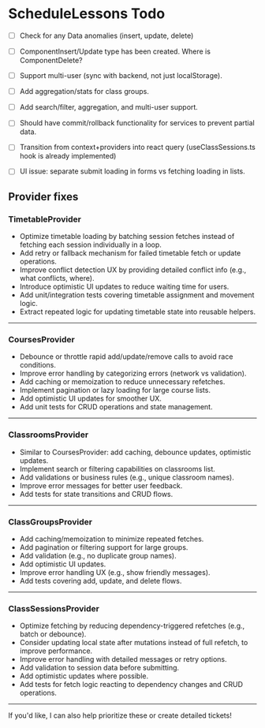 # ScheduleLessons Todo

- [ ] Check for any Data anomalies (insert, update, delete)
- [ ] ComponentInsert/Update type has been created. Where is ComponentDelete?
- [ ] Support multi-user (sync with backend, not just localStorage).
- [ ] Add aggregation/stats for class groups.
- [ ] Add search/filter, aggregation, and multi-user support.
- [ ] Should have commit/rollback functionality for services to prevent partial data.

- [ ] Transition from context+providers into react query (useClassSessions.ts hook is already implemented)

- [ ] UI issue: separate submit loading in forms vs fetching loading in lists.

## Provider fixes

### TimetableProvider

- Optimize timetable loading by batching session fetches instead of fetching each session individually in a loop.
- Add retry or fallback mechanism for failed timetable fetch or update operations.
- Improve conflict detection UX by providing detailed conflict info (e.g., what conflicts, where).
- Introduce optimistic UI updates to reduce waiting time for users.
- Add unit/integration tests covering timetable assignment and movement logic.
- Extract repeated logic for updating timetable state into reusable helpers.

---

### CoursesProvider

- Debounce or throttle rapid add/update/remove calls to avoid race conditions.
- Improve error handling by categorizing errors (network vs validation).
- Add caching or memoization to reduce unnecessary refetches.
- Implement pagination or lazy loading for large course lists.
- Add optimistic UI updates for smoother UX.
- Add unit tests for CRUD operations and state management.

---

### ClassroomsProvider

- Similar to CoursesProvider: add caching, debounce updates, optimistic updates.
- Implement search or filtering capabilities on classrooms list.
- Add validations or business rules (e.g., unique classroom names).
- Improve error messages for better user feedback.
- Add tests for state transitions and CRUD flows.

---

### ClassGroupsProvider

- Add caching/memoization to minimize repeated fetches.
- Add pagination or filtering support for large groups.
- Add validation (e.g., no duplicate group names).
- Add optimistic UI updates.
- Improve error handling UX (e.g., show friendly messages).
- Add tests covering add, update, and delete flows.

---

### ClassSessionsProvider

- Optimize fetching by reducing dependency-triggered refetches (e.g., batch or debounce).
- Consider updating local state after mutations instead of full refetch, to improve performance.
- Improve error handling with detailed messages or retry options.
- Add validation to session data before submitting.
- Add optimistic updates where possible.
- Add tests for fetch logic reacting to dependency changes and CRUD operations.

---

If you'd like, I can also help prioritize these or create detailed tickets!
